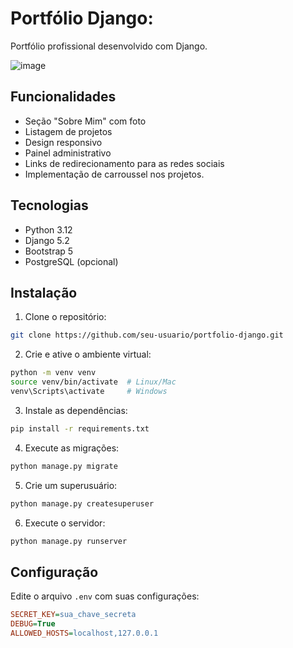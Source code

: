# Portfólio Django: 
Portfólio profissional desenvolvido com Django.

![image](https://github.com/user-attachments/assets/11829f45-6ca2-4fbd-8877-6737cadd9692)




## Funcionalidades

- Seção "Sobre Mim" com foto
- Listagem de projetos
- Design responsivo
- Painel administrativo
- Links de redirecionamento para as redes sociais
- Implementação de carroussel nos projetos.


## Tecnologias

- Python 3.12
- Django 5.2
- Bootstrap 5
- PostgreSQL (opcional)

## Instalação

1. Clone o repositório:
```bash
git clone https://github.com/seu-usuario/portfolio-django.git
```

2. Crie e ative o ambiente virtual:
```bash
python -m venv venv
source venv/bin/activate  # Linux/Mac
venv\Scripts\activate     # Windows
```

3. Instale as dependências:
```bash
pip install -r requirements.txt
```

4. Execute as migrações:
```bash
python manage.py migrate
```

5. Crie um superusuário:
```bash
python manage.py createsuperuser
```

6. Execute o servidor:
```bash
python manage.py runserver
```

## Configuração

Edite o arquivo `.env` com suas configurações:

```ini
SECRET_KEY=sua_chave_secreta
DEBUG=True
ALLOWED_HOSTS=localhost,127.0.0.1
```
